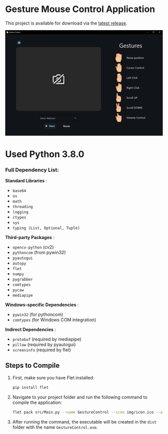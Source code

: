 # Gesture Mouse Control Application

This project is available for download via the [latest release](https://github.com/pqxq/GestureMouseControl/releases/latest).

![alt text](https://github.com/pqxq/GestureMouseControl/blob/main/PREVIEW.PNG)

# Used Python 3.8.0

### Full Dependency List:

**Standard Libraries** :

- `base64`
- `os`
- `math`
- `threading`
- `logging`
- `ctypes`
- `sys`
- `typing (List, Optional, Tuple)`

**Third-party Packages** :

- `opencv-python` (cv2)
- `pythoncom` (from pywin32)
- `pyautogui`
- `autopy`
- `flet`
- `numpy`
- `pygrabber`
- `comtypes`
- `pycaw`
- `mediapipe`

**Windows-specific Dependencies** :

- `pywin32` (for pythoncom)
- `comtypes` (for Windows COM integration)

**Indirect Dependencies** :

- `protobuf` (required by mediapipe)
- `pillow` (required by pyautogui)
- `screeninfo` (required by flet)

## Steps to Compile

1. First, make sure you have Flet installed:

   ```bash
   pip install flet
   ```
2. Navigate to your project folder and run the following command to compile the application:

   ```bash
   flet pack src/Main.py --name GestureControl --icon img/icon.ico --add-data "img;img" --add-data "mediapipe;mediapipe"
   ```
3. After running the command, the executable will be created in the `dist` folder with the name `GestureControl.exe`.
